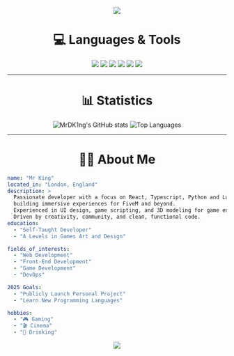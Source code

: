 <p align="center">
  <img src="https://capsule-render.vercel.app/api?type=waving&color=gradient&text=Hello!&height=100&section=header"/>
</p>

<h1 align="center">💻 Languages & Tools</h1>
<p align="center">
  <img src="https://img.shields.io/badge/HTML5-E34F26?style=for-the-badge&logo=html5&logoColor=white">
  <img src="https://img.shields.io/badge/CSS3-1572B6?style=for-the-badge&logo=css3&logoColor=white">
  <img src="https://img.shields.io/badge/React-58c4dc?style=for-the-badge&logo=react&logoColor=white">
  <img src="https://img.shields.io/badge/TypeScript-3178c6?style=for-the-badge&logo=typescript&logoColor=white">
  <img src="https://img.shields.io/badge/Python-ffdb4f?style=for-the-badge&logo=python&logoColor=black">
  <img src="https://img.shields.io/badge/Lua-000080?style=for-the-badge&logo=lua&logoColor=white">
</p>

---

<h1 align="center">📊 Statistics</h1>
<p align="center">
  <img src="https://github-readme-stats-livid-two-67.vercel.app/api?username=MrDK1ng&count_private=true&show_icons=true&theme=radical" alt="MrDK1ng's GitHub stats" />
  <img src="https://github-readme-stats-livid-two-67.vercel.app/api/top-langs/?username=MrDK1ng&count_private=true&show_icons=true&theme=radical&layout=donut-vertical" alt="Top Languages" />
</p>

---

<h1 align="center">🙋‍♂️ About Me</h1>

```yaml
name: "Mr King"
located_in: "London, England"
description: >
  Passionate developer with a focus on React, Typescript, Python and Lua — 
  building immersive experiences for FiveM and beyond. 
  Experienced in UI design, game scripting, and 3D modeling for game environments. 
  Driven by creativity, community, and clean, functional code.
education:
  - "Self-Taught Developer"
  - "A Levels in Games Art and Design"

fields_of_interests:
  - "Web Development"
  - "Front-End Development"
  - "Game Development"
  - "DevOps"

2025 Goals:
  - "Publicly Launch Personal Project"
  - "Learn New Programming Languages"

hobbies:
  - "🎮 Gaming"
  - "🎬 Cinema"
  - "🍻 Drinking"
```

<p align="center">
  <img src="https://capsule-render.vercel.app/api?type=waving&color=gradient&height=100&section=footer"/>
</p>
